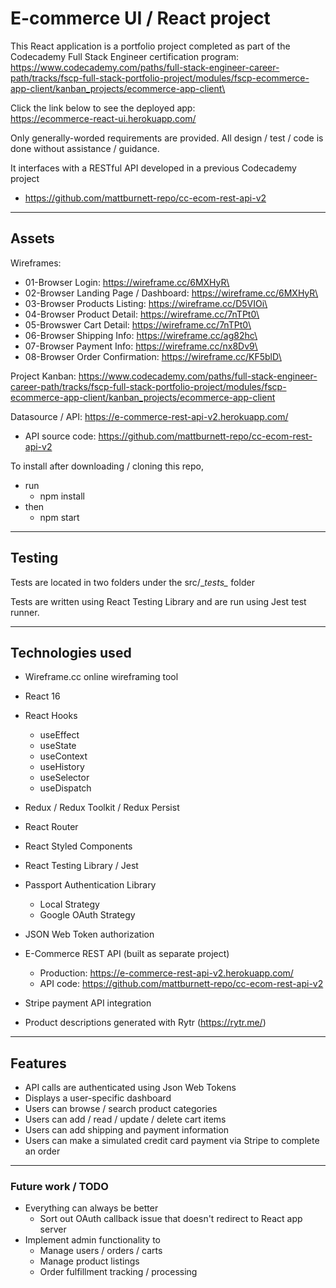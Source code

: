# E-commerce UI / React project

This React application is a portfolio project completed as part of the Codecademy Full Stack Engineer certification program:\
    https://www.codecademy.com/paths/full-stack-engineer-career-path/tracks/fscp-full-stack-portfolio-project/modules/fscp-ecommerce-app-client/kanban_projects/ecommerce-app-client\

Click the link below to see the deployed app:\
https://ecommerce-react-ui.herokuapp.com/

Only generally-worded requirements are provided. All design / test / code is done without assistance / guidance.

It interfaces with a RESTful API developed in a previous Codecademy project
* https://github.com/mattburnett-repo/cc-ecom-rest-api-v2
  
---

## Assets

Wireframes:
* 01-Browser Login: https://wireframe.cc/6MXHyR\
* 02-Browser Landing Page / Dashboard: https://wireframe.cc/6MXHyR\
* 03-Browser Products Listing: https://wireframe.cc/D5VIOi\
* 04-Browser Product Detail: https://wireframe.cc/7nTPt0\
* 05-Browswer Cart Detail: https://wireframe.cc/7nTPt0\
* 06-Browser Shipping Info: https://wireframe.cc/ag82hc\
* 07-Browser Payment Info: https://wireframe.cc/nx8Dv9\
* 08-Browser Order Confirmation: https://wireframe.cc/KF5blD\


Project Kanban: https://www.codecademy.com/paths/full-stack-engineer-career-path/tracks/fscp-full-stack-portfolio-project/modules/fscp-ecommerce-app-client/kanban_projects/ecommerce-app-client

Datasource / API: https://e-commerce-rest-api-v2.herokuapp.com/
* API source code: https://github.com/mattburnett-repo/cc-ecom-rest-api-v2
  
To install after downloading / cloning this repo, 
  * run
    * npm install
  * then
    * npm start
  
---

## Testing
Tests are located in two folders under the src/\__tests\__ folder

Tests are written using React Testing Library and are run using Jest test runner.

---

## Technologies used
* Wireframe.cc online wireframing tool
* React 16
* React Hooks
  * useEffect
  * useState
  * useContext
  * useHistory
  * useSelector
  * useDispatch
* Redux / Redux Toolkit / Redux Persist
* React Router
* React Styled Components
* React Testing Library / Jest
* Passport Authentication Library
  * Local Strategy
  * Google OAuth Strategy 
* JSON Web Token authorization
*  E-Commerce REST API (built as separate project)
     * Production: https://e-commerce-rest-api-v2.herokuapp.com/
     * API code: https://github.com/mattburnett-repo/cc-ecom-rest-api-v2
* Stripe payment API integration

* Product descriptions generated with Rytr (https://rytr.me/)
  
---

## Features
* API calls are authenticated using Json Web Tokens
* Displays a user-specific dashboard
* Users can browse / search product categories
* Users can add / read / update / delete cart items
* Users can add shipping and payment information
* Users can make a simulated credit card payment via Stripe to complete an order

---

### Future work / TODO
* Everything can always be better
  * Sort out OAuth callback issue that doesn't redirect to React app server
* Implement admin functionality to
  * Manage users / orders / carts
  * Manage product listings
  * Order fulfillment tracking / processing
